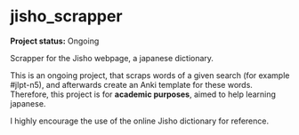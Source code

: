 # jisho_scrapper

**Project status:** Ongoing

Scrapper for the Jisho webpage, a japanese dictionary.

This is an ongoing project, that scraps words of a given search (for example #jlpt-n5), and afterwards create an Anki template for these words. Therefore, this project is for **academic purposes**, aimed to help learning japanese. 

I highly encourage the use of the online Jisho dictionary for reference.
